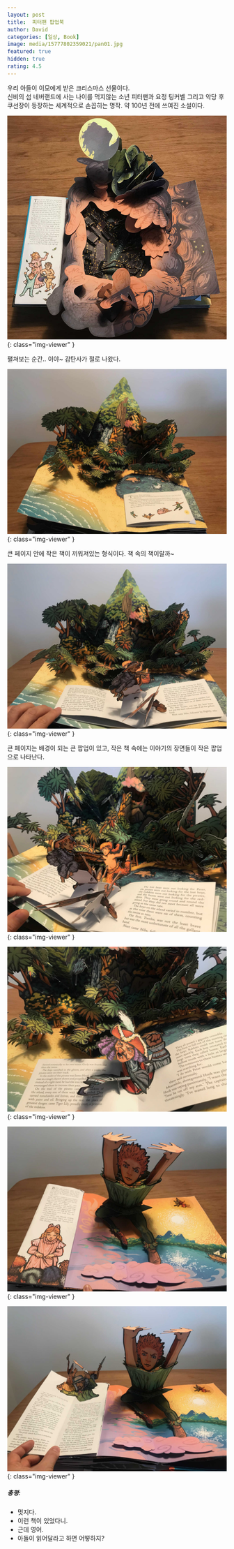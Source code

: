 ```yaml
---
layout: post
title:  피터팬 팝업북
author: David
categories: [일상, Book]
image: media/15777802359021/pan01.jpg
featured: true
hidden: true
rating: 4.5
---
```

우리 아들이 이모에게 받은 크리스마스 선물이다.  
신비의 섬 네버랜드에 사는 나이를 먹지않는 소년 피터팬과 요정 팅커벨 그리고 악당 후쿠선장이 등장하는 세계적으로 손꼽히는 명작. 약 100년 전에 쓰여진 소설이다.

![](/media/15777802359021/pan02.jpg){: class="img-viewer" }

펼쳐보는 순간.. 이야~ 감탄사가 절로 나왔다.

![](/media/15777802359021/pan03.jpg){: class="img-viewer" }

큰 페이지 안에 작은 책이 끼워져있는 형식이다. 책 속의 책이랄까~

![](/media/15777802359021/pan04.jpg){: class="img-viewer" }

큰 페이지는 배경이 되는 큰 팝업이 있고, 작은 책 속에는 이야기의 장면들이 작은 팝업으로 나타난다.

![](/media/15777802359021/pan05.jpg){: class="img-viewer" }

![](/media/15777802359021/pan06.jpg){: class="img-viewer" }

![](/media/15777802359021/pan07.jpg){: class="img-viewer" }

![](/media/15777802359021/pan08.jpg){: class="img-viewer" }

##### 총평:
* 멋지다.
* 이런 책이 있었다니.
* 근데 영어.
* 아들이 읽어달라고 하면 어떻하지?